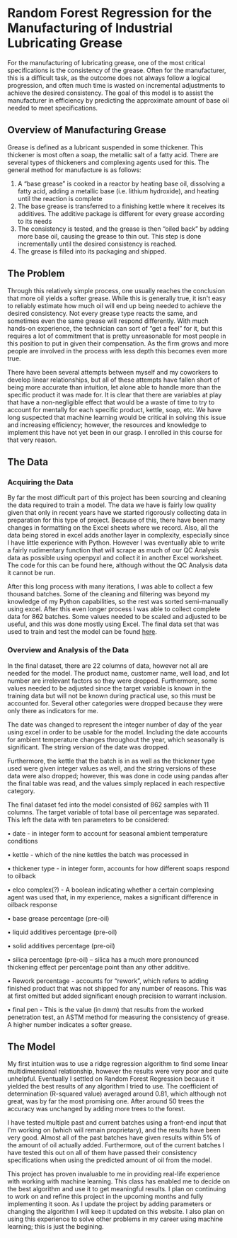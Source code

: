 # Random Forest Regression for the Manufacturing of Industrial Lubricating Grease


For the manufacturing of lubricating grease, one of the most critical specifications is the consistency of the grease. Often for the manufacturer, this is a difficult task, as the outcome does not always follow a logical progression, and often much time is wasted on incremental adjustments to achieve the desired consistency. The goal of this model is to assist the manufacturer in efficiency by predicting the approximate amount of base oil needed to meet specifications.

## Overview of Manufacturing Grease
Grease is defined as a lubricant suspended in some thickener. This thickener is most often a soap, the metallic salt of a fatty acid. There are several types of thickeners and complexing agents used for this. The general method for manufacture is as follows: 

1.	A “base grease” is cooked in a reactor by heating base oil, dissolving a fatty acid, adding a metallic base (i.e. lithium hydroxide), and heating until the reaction is complete
2.	The base grease is transferred to a finishing kettle where it receives its additives. The additive package is different for every grease according to its needs
3.	The consistency is tested, and the grease is then “oiled back” by adding more base oil, causing the grease to thin out. This step is done incrementally until the desired consistency is reached.
4.	The grease is filled into its packaging and shipped.



## The Problem
Through this relatively simple process, one usually reaches the conclusion that more oil yields a softer grease. While this is generally true, it isn't easy to reliably estimate how much oil will end up being needed to achieve the desired consistency. Not every grease type reacts the same, and sometimes even the same grease will respond differently. With much hands-on experience, the technician can sort of “get a feel” for it, but this requires a lot of commitment that is pretty unreasonable for most people in this position to put in given their compensation. As the firm grows and more people are involved in the process with less depth this becomes even more true.

There have been several attempts between myself and my coworkers to develop linear relationships, but all of these attempts have fallen short of being more accurate than intuition, let alone able to handle more than the specific product it was made for. It is clear that there are variables at play that have a non-negligible effect that would be a waste of time to try to account for mentally for each specific product, kettle, soap, etc. We have long suspected that machine learning would be critical in solving this issue and increasing efficiency; however, the resources and knowledge to implement this have not yet been in our grasp. I enrolled in this course for that very reason. 

## The Data

### Acquiring the Data

By far the most difficult part of this project has been sourcing and cleaning the data required to train a model. The data we have is fairly low quality given that only in recent years have we started rigorously collecting data in preparation for this type of project. Because of this, there have been many changes in formatting on the Excel sheets where we record. Also, all the data being stored in excel adds another layer in complexity, especially since I have little experience with Python. However I was eventually able to write a fairly rudimentary function that will scrape as much of our QC Analysis data as possible using openpyxl and collect it in another Excel worksheet. The code for this can be found here, although without the QC Analysis data it cannot be run.  

After this long process with many iterations, I was able to collect a few thousand batches. Some of the cleaning and filtering was beyond my knowledge of my Python capabilities, so the rest was sorted semi-manually using excel. After this even longer process I was able to collect complete data for 862 batches. Some values needed to be scaled and adjusted to be useful, and this was done mostly using Excel. The final data set that was used to train and test the model can be found [here](/assets/final_matrix.csv).

### Overview and Analysis of the Data

In the final dataset, there are 22 columns of data, however not all are needed for the model. The product name, customer name, well load, and lot number are irrelevant factors so they were dropped. Furthermore, some values needed to be adjusted since the target variable is known in the training data but will not be known during practical use, so this must be accounted for. Several other categories were dropped because they were only there as indicators for me.

The date was changed to represent the integer number of day of the year using excel in order to be usable for the model. Including the date accounts for ambient temperature changes throughout the year, which seasonally is significant. The string version of the date was dropped.

Furthermore, the kettle that the batch is in as well as the thickener type used were given integer values as well, and the string versions of these data were also dropped; however, this was done in code using pandas after the final table was read, and the values simply replaced in each respective category.

The final dataset fed into the model consisted of 862 samples with 11 columns. The target variable of total base oil percentage was separated. This left the data with ten parameters to be considered:

•	date - in integer form to account for seasonal ambient temperature conditions

•	kettle - which of the nine kettles the batch was processed in

•	thickener type - in integer form, accounts for how different soaps respond to oilback

•	elco complex(?) -  A boolean indicating whether a certain complexing agent was used that, in my experience, makes a significant difference in oilback response

•	base grease percentage (pre-oil)

•	liquid additives percentage (pre-oil)

•	solid additives percentage (pre-oil)

•	silica percentage (pre-oil) – silica has a much more pronounced thickening effect per percentage point than any other additive. 

•	Rework percentage - accounts for “rework”, which refers to adding finished product that was not shipped for any number of reasons. This was at first omitted but added significant enough precision to warrant inclusion. 

•	final pen - This is the value (in dmm) that results from the worked penetration test, an ASTM method for measuring the consistency of grease. A higher number indicates a softer grease.

## The Model

My first intuition was to use a ridge regression algorithm to find some linear multidimensional relationship, however the results were very poor and quite unhelpful. Eventually I settled on Random Forest Regression because it yielded the best results of any algorithm I tried to use. The coefficient of determination (R-squared value) averaged around 0.81, which although not great, was by far the most promising one. After around 50 trees the accuracy was unchanged by adding more trees to the forest. 

I have tested multiple past and current batches using a front-end input that I'm working on (which will remain proprietary), and the results have been very good. Almost all of the past batches have given results within 5% of the amount of oil actually added. Furthermore, out of the current batches I have tested this out on all of them have passed their consistency specifications when using the predicted amount of oil from the model.

This project has proven invaluable to me in providing real-life experience with working with machine learning. This class has enabled me to decide on the best algorithm and use it to get meaningful results. I plan on continuing to work on and refine this project in the upcoming months and fully implementing it soon. As I update the project by adding parameters or changing the algorithm I will keep it updated on this website. I also plan on using this experience to solve other problems in my career using machine learning; this is just the begining. 
